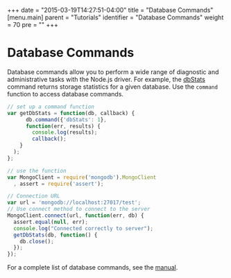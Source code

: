 +++
date = "2015-03-19T14:27:51-04:00"
title = "Database Commands"
[menu.main]
  parent = "Tutorials"
  identifier = "Database Commands"
  weight = 70
  pre = "<i class='fa'></i>"
+++

# Database Commands

Database commands allow you to perform a wide range of diagnostic and administrative
tasks with the Node.js driver. For example, the
[dbStats](https://docs.mongodb.org/manual/reference/command/dbStats/) command returns
storage statistics for a given database. Use the ``command`` function to access
database commands.

```js
// set up a command function
var getDbStats = function(db, callback) {
      db.command({'dbStats': 1},
      function(err, results) {
        console.log(results);
        callback();
    }
  );
};

// use the function
var MongoClient = require('mongodb').MongoClient
  , assert = require('assert');

// Connection URL
var url = 'mongodb://localhost:27017/test';
// Use connect method to connect to the server
MongoClient.connect(url, function(err, db) {
  assert.equal(null, err);
  console.log("Connected correctly to server");
  getDbStats(db, function() {
    db.close();
  });
});
```

For a complete list of database commands, see the [manual](https://docs.mongodb.org/manual/reference/command/).
